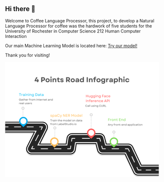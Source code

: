 ## Hi there 👋

Welcome to Coffee Language Processor, this project, to develop a Natural Language Processor for coffee was the hardwork of five students for the University of Rochester in Computer Science 212 Human Computer Interaction

Our main Machine Learning Model is located here: [Try our model!](https://huggingface.co/cbruinsm/en_Coff_Ev1?text=brown+sugar+and+vanilla+3+shot+oatmilk+shaken+espresso+with+pumpkin+cream+foam+and+whipped+cream+and+carmel+syrup+and+tall+no+water+no+foam+with+three+pumps+of+raspberry+and+an+upside+down%2C+carmel+macchiato+with+extra+caramel+drizzle)

Thank you for visiting!

![System Stack](2.png)
